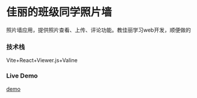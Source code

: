 # 佳丽的班级同学照片墙

照片墙应用，提供照片查看、上传、评论功能。教佳丽学习web开发，顺便做的

### 技术栈
Vite+React+Viewer.js+Valine

### Live Demo
[demo](https://jiali.xlzy520.cn/)
